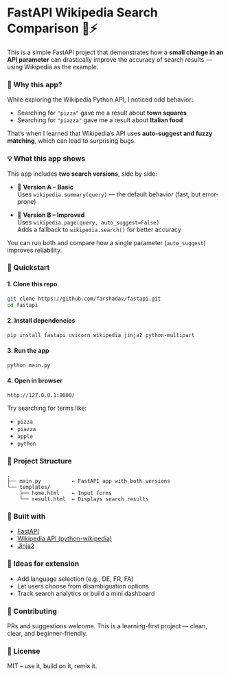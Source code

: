 # FastAPI Wikipedia Search Comparison 🧠⚡

This is a simple FastAPI project that demonstrates how a **small change in an API parameter** can drastically improve the accuracy of search results — using Wikipedia as the example.

### 🧪 Why this app?

While exploring the Wikipedia Python API, I noticed odd behavior:
- Searching for `"pizza"` gave me a result about **town squares**
- Searching for `"piazza"` gave me a result about **Italian food**

That’s when I learned that Wikipedia’s API uses **auto-suggest and fuzzy matching**, which can lead to surprising bugs.

### 💡 What this app shows

This app includes **two search versions**, side by side:

- 🔹 **Version A – Basic**  
  Uses `wikipedia.summary(query)` — the default behavior (fast, but error-prone)

- 🔸 **Version B – Improved**  
  Uses `wikipedia.page(query, auto_suggest=False)`  
  Adds a fallback to `wikipedia.search()` for better accuracy

You can run both and compare how a single parameter (`auto_suggest`) improves reliability.

### 🚀 Quickstart

#### 1. Clone this repo
```bash
git clone https://github.com/farshadav/fastapi.git
cd fastapi
```

#### 2. Install dependencies
```bash
pip install fastapi uvicorn wikipedia jinja2 python-multipart
```

#### 3. Run the app
```bash
python main.py
```

#### 4. Open in browser
```
http://127.0.0.1:8000/
```

Try searching for terms like:
- `pizza`
- `piazza`
- `apple`
- `python`

### 📂 Project Structure

```
.
├── main.py          ← FastAPI app with both versions
└── templates/
    ├── home.html    ← Input forms
    └── result.html  ← Displays search results
```

### 📎 Built with

- [FastAPI](https://fastapi.tiangolo.com/)
- [Wikipedia API (python-wikipedia)](https://pypi.org/project/wikipedia/)
- [Jinja2](https://jinja.palletsprojects.com/)

### 🤔 Ideas for extension

- Add language selection (e.g., DE, FR, FA)
- Let users choose from disambiguation options
- Track search analytics or build a mini dashboard

### 🙌 Contributing

PRs and suggestions welcome. This is a learning-first project — clean, clear, and beginner-friendly.

### 🧠 License

MIT – use it, build on it, remix it.
